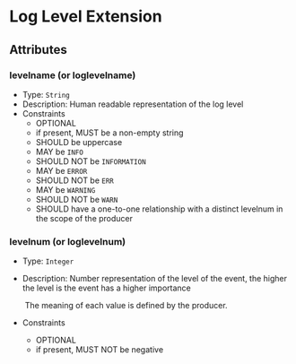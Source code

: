 # Log Level Extension



## Attributes

### levelname (or loglevelname)

- Type: `String`
- Description: Human readable representation of  the log level
- Constraints
  - OPTIONAL
  - if present, MUST be a non-empty string
  - SHOULD be uppercase
  - MAY be `INFO`
  - SHOULD NOT be `INFORMATION`
  - MAY be `ERROR`
  - SHOULD NOT be `ERR`
  - MAY be `WARNING`
  - SHOULD NOT be `WARN`
  - SHOULD have a one-to-one relationship with a distinct levelnum in the scope of the producer

### levelnum (or loglevelnum)

- Type: `Integer`

- Description: Number representation of the level of the event, the higher the level is the event has a higher importance

  ​		The meaning of each value is defined by the producer. 

- Constraints

  - OPTIONAL
  - if present, MUST NOT be negative
